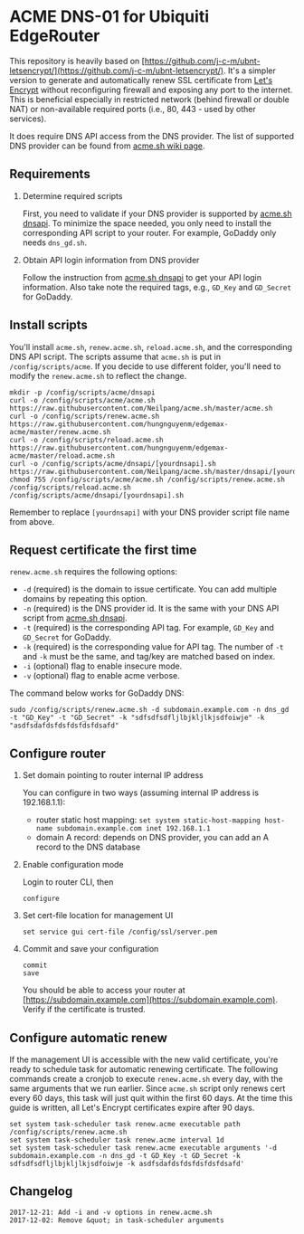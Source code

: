 # ACME DNS-01 for Ubiquiti EdgeRouter

This repository is heavily based on [https://github.com/j-c-m/ubnt-letsencrypt/](https://github.com/j-c-m/ubnt-letsencrypt/). It's a simpler version to generate and automatically renew SSL certificate from [Let's Encrypt](https://letsencrypt.org/) without reconfiguring firewall and exposing any port to the internet. This is beneficial especially in restricted network (behind firewall or double NAT) or non-available required ports (i.e., 80, 443 - used by other services).

It does require DNS API access from the DNS provider. The list of supported DNS provider can be found from [acme.sh wiki page](https://github.com/Neilpang/acme.sh#9-automatic-dns-api-integration).

## Requirements

1. Determine required scripts

	First, you need to validate if your DNS provider is supported by [acme.sh dnsapi](https://github.com/Neilpang/acme.sh/tree/master/dnsapi). To minimize the space needed, you only need to install the corresponding API script to your router. For example, GoDaddy only needs `dns_gd.sh`.

2. Obtain API login information from DNS provider

	Follow the instruction from [acme.sh dnsapi](https://github.com/Neilpang/acme.sh/tree/master/dnsapi) to get your API login information. Also take note the required tags, e.g., `GD_Key` and `GD_Secret` for GoDaddy.

## Install scripts

You'll install `acme.sh`, `renew.acme.sh`, `reload.acme.sh`, and the corresponding DNS API script. The scripts assume that `acme.sh` is put in `/config/scripts/acme`. If you decide to use different folder, you'll need to modify the `renew.acme.sh` to reflect the change.

```
mkdir -p /config/scripts/acme/dnsapi
curl -o /config/scripts/acme/acme.sh https://raw.githubusercontent.com/Neilpang/acme.sh/master/acme.sh
curl -o /config/scripts/renew.acme.sh https://raw.githubusercontent.com/hungnguyenm/edgemax-acme/master/renew.acme.sh
curl -o /config/scripts/reload.acme.sh https://raw.githubusercontent.com/hungnguyenm/edgemax-acme/master/reload.acme.sh
curl -o /config/scripts/acme/dnsapi/[yourdnsapi].sh https://raw.githubusercontent.com/Neilpang/acme.sh/master/dnsapi/[yourdnsapi].sh
chmod 755 /config/scripts/acme/acme.sh /config/scripts/renew.acme.sh /config/scripts/reload.acme.sh /config/scripts/acme/dnsapi/[yourdnsapi].sh
```

Remember to replace `[yourdnsapi]` with your DNS provider script file name from above.

## Request certificate the first time

`renew.acme.sh` requires the following options:
- `-d` (required) is the domain to issue certificate. You can add multiple domains by repeating this option.
- `-n` (required) is the DNS provider id. It is the same with your DNS API script from [acme.sh dnsapi](https://github.com/Neilpang/acme.sh/tree/master/dnsapi).
- `-t` (required) is the corresponding API tag. For example, `GD_Key` and `GD_Secret` for GoDaddy.
- `-k` (required) is the corresponding value for API tag. The number of `-t` and `-k` must be the same, and tag/key are matched based on index.
- `-i` (optional) flag to enable insecure mode.
- `-v` (optional) flag to enable acme verbose.

The command below works for GoDaddy DNS:
```
sudo /config/scripts/renew.acme.sh -d subdomain.example.com -n dns_gd -t "GD_Key" -t "GD_Secret" -k "sdfsdfsdfljlbjkljlkjsdfoiwje" -k "asdfsdafdsfdsfdsfdsfdsafd"
```

## Configure router

1. Set domain pointing to router internal IP address

	You can configure in two ways (assuming internal IP address is 192.168.1.1):

	* router static host mapping: `set system static-host-mapping host-name subdomain.example.com inet 192.168.1.1`
	* domain A record: depends on DNS provider, you can add an A record to the DNS database

2. Enable configuration mode

	Login to router CLI, then

	```
	configure
	```

3. Set cert-file location for management UI

	```
	set service gui cert-file /config/ssl/server.pem
	```

4. Commit and save your configuration

	```
	commit
	save
	```

	You should be able to access your router at [https://subdomain.example.com](https://subdomain.example.com). Verify if the certificate is trusted.

## Configure automatic renew

If the management UI is accessible with the new valid certificate, you're ready to schedule task for automatic renewing certificate. The following commands create a cronjob to execute `renew.acme.sh` every day, with the same arguments that we run earlier. Since `acme.sh` script only renews cert every 60 days, this task will just quit within the first 60 days. At the time this guide is written, all Let's Encrypt certificates expire after 90 days.

```
set system task-scheduler task renew.acme executable path /config/scripts/renew.acme.sh
set system task-scheduler task renew.acme interval 1d
set system task-scheduler task renew.acme executable arguments '-d subdomain.example.com -n dns_gd -t GD_Key -t GD_Secret -k sdfsdfsdfljlbjkljlkjsdfoiwje -k asdfsdafdsfdsfdsfdsfdsafd'
```

## Changelog

```
2017-12-21: Add -i and -v options in renew.acme.sh
2017-12-02: Remove &quot; in task-scheduler arguments
```